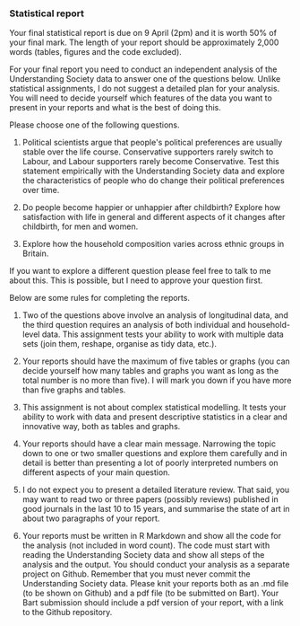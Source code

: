 ### Statistical report

Your final statistical report is due on 9 April (2pm) and it is worth 50% of your final mark. The length of your report should be approximately 2,000 words (tables, figures and the code excluded).

For your final report you need to conduct an independent analysis of the Understanding Society data to answer one of the questions below. Unlike statistical assignments, I do not suggest a detailed plan for your analysis. You will need to decide yourself which features of the data you want to present in your reports and what is the best of doing this.

Please choose one of the following questions.

1. Political scientists argue that people's political preferences are usually stable over the life course. Conservative supporters rarely switch to Labour, and Labour supporters rarely become Conservative. Test this statement empirically with the Understanding Society data and explore the characteristics of people who do change their political preferences over time.

2. Do people become happier or unhappier after childbirth? Explore how satisfaction with life in general and different aspects of it changes after childbirth, for men and women.

3. Explore how the household composition varies across ethnic groups in Britain.

If you want to explore a different question please feel free to talk to me about this. This is possible, but I need to approve your question first.

Below are some rules for completing the reports.

1. Two of the questions above involve an analysis of longitudinal data, and the third question requires an analysis of both individual and household-level data. This assignment tests your ability to work with multiple data sets (join them, reshape, organise as tidy data, etc.).

2. Your reports should have the maximum of five tables or graphs (you can decide yourself how many tables and graphs you want as long as the total number is no more than five). I will mark you down if you have more than five graphs and tables.

3. This assignment is not about complex statistical modelling. It tests your ability to work with data and present descriptive statistics in a clear and innovative way, both as tables and graphs.

4. Your reports should have a clear main message. Narrowing the topic down to one or two smaller questions and explore them carefully and in detail is better than presenting a lot of poorly interpreted numbers on different aspects of your main question.

5. I do not expect you to present a detailed literature review. That said, you may want to read two or three papers (possibly reviews) published in good journals in the last 10 to 15 years, and summarise the state of art in about two paragraphs of your report.

6. Your reports must be written in R Markdown and show all the code for the analysis (not included in word count). The code must start with reading the Understanding Society data and show all steps of the analysis and the output. You should conduct your analysis as a separate project on Github. Remember that you must never commit the Understanding Society data. Please knit your reports both as an .md file (to be shown on Github) and a pdf file (to be submitted on Bart). Your Bart submission should include a pdf version of your report, with a link to the Github repository.




